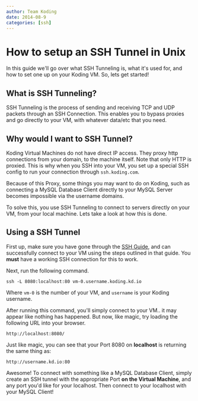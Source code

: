 ```yaml
---
author: Team Koding
date: 2014-08-9
categories: [ssh]
---
```


# How to setup an SSH Tunnel in Unix

In this guide we'll go over what SSH Tunneling is, what it's used for, 
and how to set one up on your Koding VM. So, lets get started!

## What is SSH Tunneling?

SSH Tunneling is the process of sending and receiving TCP and UDP packets 
through an SSH Connection. This enables you to bypass proxies and go 
directly to your VM, with whatever data/etc that you need.

## Why would I want to SSH Tunnel?

Koding Virtual Machines do not have direct IP access. They proxy http 
connections from your domain, to the machine itself. Note that only HTTP 
is proxied. This is why when you SSH into your VM, you set up a special 
SSH config to run your connection through `ssh.koding.com`.

Because of this Proxy, some things you may want to do on Koding, such as 
connecting a MySQL Database Client directly to your MySQL Server becomes 
impossible via the username domains.

To solve this, you use SSH Tunneling to connect to servers directly on 
your VM, from your local machine. Lets take a look at how this is done.

## Using a SSH Tunnel

First up, make sure you have gone through the [SSH Guide][ssh-guide], and 
can successfully connect to your VM using the steps outlined in that 
guide. You **must** have a working SSH connection for this to work.

Next, run the following command.

```
ssh -L 8080:localhost:80 vm-0.username.koding.kd.io
```

Where `vm-0` is the number of your VM, and `username` is your Koding 
username.

After running this command, you'll simply connect to your VM.. it may 
appear like nothing has happened. But now, like magic, try loading the 
following URL into your browser.

```
http://localhost:8080/
```

Just like magic, you can see that your Port 8080 on **localhost** is 
returning the same thing as:

```
http://username.kd.io:80
```

Awesome! To connect with something like a MySQL Database Client, simply 
create an SSH tunnel with the appropriate Port **on the Virtual 
Machine**, and any port you'd like for your localhost. Then connect to 
your localhost with your MySQL Client!




[ssh-guide]: ssh-into-your-vm
